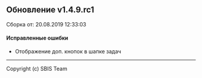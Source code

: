 ## Обновление v1.4.9.rc1

Сборка от: 20.08.2019 12:33:03

#### Исправленные ошибки

* Отображение доп. кнопок в шапке задач

---

Copyright (c) SBIS Team